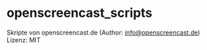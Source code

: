 # openscreencast_scripts

Skripte von openscreencast.de (Author: info@openscreencast.de)    
Lizenz: MIT
